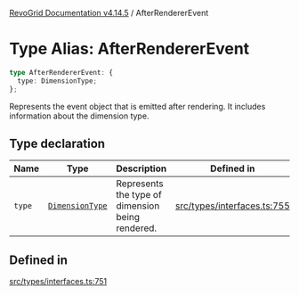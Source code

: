 [RevoGrid Documentation v4.14.5](README.md) / AfterRendererEvent

# Type Alias: AfterRendererEvent

```ts
type AfterRendererEvent: {
  type: DimensionType;
};
```

Represents the event object that is emitted after rendering.
It includes information about the dimension type.

## Type declaration

| Name | Type | Description | Defined in |
| ------ | ------ | ------ | ------ |
| `type` | [`DimensionType`](TypeAlias.DimensionType.md) | Represents the type of dimension being rendered. | [src/types/interfaces.ts:755](https://github.com/revolist/revogrid/blob/395fb64310e6654557393205ff295dbb2f4142c5/src/types/interfaces.ts#L755) |

## Defined in

[src/types/interfaces.ts:751](https://github.com/revolist/revogrid/blob/395fb64310e6654557393205ff295dbb2f4142c5/src/types/interfaces.ts#L751)
